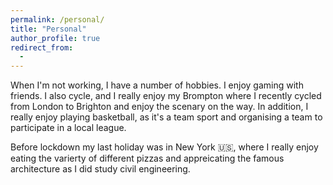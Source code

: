 ```yaml
---
permalink: /personal/
title: "Personal"
author_profile: true
redirect_from: 
  - 
---
```


When I'm not working, I have a number of hobbies. I enjoy gaming with friends. I also cycle, and I really enjoy my Brompton where I recently cycled from London to Brighton and enjoy the scenary on the way. In addition, I really enjoy playing basketball, as it's a team sport and organising a team to participate in a local league.

Before lockdown my last holiday was in New York 🇺🇸, where I really enjoy eating the varierty of different pizzas and appreicating the famous architecture as I did study civil engineering.
